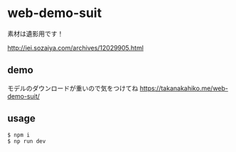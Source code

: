 # web-demo-suit

素材は遺影用です！

http://iei.sozaiya.com/archives/12029905.html

## demo

モデルのダウンロードが重いので気をつけてね
https://takanakahiko.me/web-demo-suit/

## usage

```
$ npm i 
$ np run dev
```